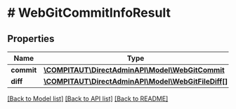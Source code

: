 # # WebGitCommitInfoResult

## Properties

Name | Type | Description | Notes
------------ | ------------- | ------------- | -------------
**commit** | [**\COMPITAUT\DirectAdminAPI\Model\WebGitCommit**](WebGitCommit.md) |  |
**diff** | [**\COMPITAUT\DirectAdminAPI\Model\WebGitFileDiff[]**](WebGitFileDiff.md) |  |

[[Back to Model list]](../../README.md#models) [[Back to API list]](../../README.md#endpoints) [[Back to README]](../../README.md)

